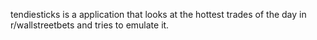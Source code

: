 tendiesticks is a application that looks at the hottest trades of the day in r/wallstreetbets and tries to emulate it.
